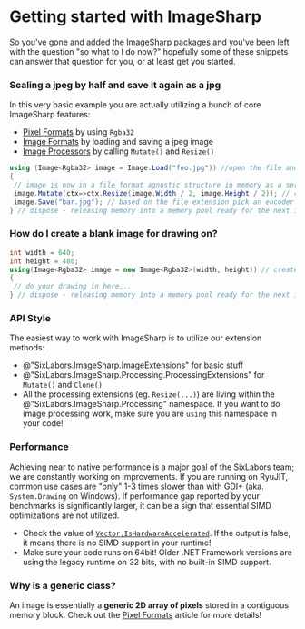 # Getting started with ImageSharp
So you've gone and added the ImageSharp packages and you've been left with the question "so what to I do now?" hopefully some of these snippets can answer that question for you, or at least get you started.

### Scaling a jpeg by half and save it again as a jpg
In this very basic example you are actually utilizing a bunch of core ImageSharp features:
- [Pixel Formats](PixelFormats.md) by using `Rgba32`
- [Image Formats](ImageFormats.md) by loading and saving a jpeg image
- [Image Processors](Processing.md) by calling `Mutate()` and `Resize()`

```c#
using (Image<Rgba32> image = Image.Load("foo.jpg")) //open the file and detect the file type and decode it
{
 // image is now in a file format agnostic structure in memory as a series of Rgba32 pixels
 image.Mutate(ctx=>ctx.Resize(image.Width / 2, image.Height / 2)); // resize the image in place and return it for chaining
 image.Save("bar.jpg"); // based on the file extension pick an encoder then encode and write the data to disk
} // dispose - releasing memory into a memory pool ready for the next image you wish to process
```

### How do I create a blank image for drawing on?
```c#
int width = 640;
int height = 480;
using(Image<Rgba32> image = new Image<Rgba32>(width, height)) // creates a new image with all the pixels set as transparent 
{
 // do your drawing in here...
} // dispose - releasing memory into a memory pool ready for the next image you wish to process
```

### API Style
The easiest way to work with ImageSharp is to utilize our extension methods:
- @"SixLabors.ImageSharp.ImageExtensions" for basic stuff
- @"SixLabors.ImageSharp.Processing.ProcessingExtensions" for `Mutate()` and `Clone()` 
- All the processing extensions (eg. `Resize(...)`) are living within the @"SixLabors.ImageSharp.Processing" namespace. 
If you want to do image processing work, make sure you are `using` this namespace in your code!

### Performance
Achieving near to native performance is a major goal of the SixLabors team; we are constantly working on improvements. If you are running on RyuJIT, common use cases are "only" 1-3 times slower than with GDI+ (aka. `System.Drawing` on Windows). If performance gap reported by your benchmarks is significantly larger, it can be a sign that essential SIMD optimizations are not utilized.

- Check the value of [`Vector.IsHardwareAccelerated`](https://docs.microsoft.com/en-us/dotnet/api/system.numerics.vector.ishardwareaccelerated?view=netcore-2.1&viewFallbackFrom=netstandard-2.0#System_Numerics_Vector_IsHardwareAccelerated). If the output is false, it means there is no SIMD support in your runtime!
- Make sure your code runs on 64bit! Older .NET Framework versions are using the legacy runtime on 32 bits, with no built-in SIMD support.

### Why is [](xref:SixLabors.ImageSharp.Image`1?displayProperty=name) a generic class?
An image is essentially a **generic 2D array of pixels** stored in a contiguous memory block. Check out the [Pixel Formats](PixelFormats.md) article for more details!
